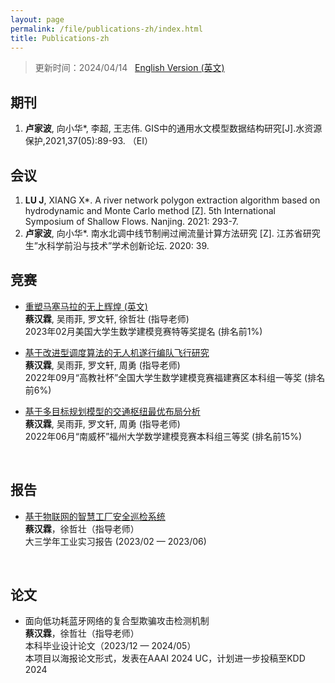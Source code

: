 ```yaml
---
layout: page
permalink: /file/publications-zh/index.html
title: Publications-zh
---
```


> 更新时间：2024/04/14 &nbsp;  [English Version (英文)](https://lujiabo98.github.io/publications/)

## 期刊

1. **卢家波**, 向小华*, 李超, 王志伟. GIS中的通用水文模型数据结构研究[J].水资源保护,2021,37(05):89-93. （EI）<br>



## 会议

1. **LU J**, XIANG X*. A river network polygon extraction algorithm based on hydrodynamic and Monte Carlo method [Z]. 5th International Symposium of Shallow Flows. Nanjing. 2021: 293-7.
2. **卢家波**, 向小华*. 南水北调中线节制闸过闸流量计算方法研究 [Z]. 江苏省研究生”水科学前沿与技术”学术创新论坛. 2020: 39. <br>



## 竞赛

- [重塑马塞马拉的无上辉煌 (英文)](https://caihanlin.com/mypaper/modeling/202302COMAP.pdf)<br>**蔡汉霖**, 吴雨菲, 罗文轩, 徐哲壮 (指导老师)<br>2023年02月美国大学生数学建模竞赛特等奖提名 (排名前1%)<br>

  

- [基于改进型调度算法的无人机遂行编队飞行研究](https://caihanlin.com/mypaper/modeling/202209CUMCM.pdf)<br>**蔡汉霖**, 吴雨菲, 罗文轩, 周勇 (指导老师)<br>2022年09月“高教社杯”全国大学生数学建模竞赛福建赛区本科组一等奖 (排名前6%)<br>

  

- [基于多目标规划模型的交通枢纽最优布局分析](https://caihanlin.com/mypaper/modeling/202206FZU.pdf)<br>**蔡汉霖**, 吴雨菲, 罗文轩, 周勇 (指导老师)<br>2022年06月“南威杯”福州大学数学建模竞赛本科组三等奖 (排名前15%)<br>

<br>

## 报告

- [基于物联网的智慧工厂安全巡检系统](https://caihanlin.com/mypaper/thesis/IP-report.pdf)<br>**蔡汉霖**，徐哲壮（指导老师）<br>大三学年工业实习报告 (2023/02 — 2023/06)<br>

<br>

## 论文

- 面向低功耗蓝牙网络的复合型欺骗攻击检测机制<br>**蔡汉霖**，徐哲壮（指导老师）<br>本科毕业设计论文（2023/12 — 2024/05）<br>本项目以海报论文形式，发表在AAAI 2024 UC，计划进一步投稿至KDD 2024
